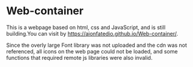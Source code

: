 # Web-container

This is a webpage based on html, css and JavaScript, and is still building.You can visit by https://aionfatedio.github.io/Web-container/.

Since the overly large Font library was not uploaded and the cdn was not referenced, all icons on the web page could not be loaded, and some functions that required remote js libraries were also invalid.
